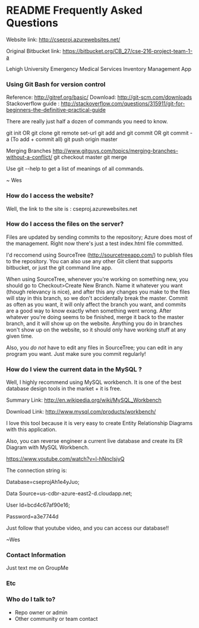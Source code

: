 # README Frequently Asked Questions #

Website link: http://cseproj.azurewebsites.net/

Original Bitbucket link: https://bitbucket.org/CB_27/cse-216-project-team-1-a

Lehigh University Emergency Medical Services Inventory Management App

### Using Git Bash for version control ###
Reference: http://gitref.org/basic/
Download: http://git-scm.com/downloads
Stackoverflow guide : http://stackoverflow.com/questions/315911/git-for-beginners-the-definitive-practical-guide

There are really just half a dozen of commands you need to know.

git init OR git clone
git remote set-url <remote name> <url of remote name>
git add <file to add>  and git commit OR git commit -a (To add + commit all)
git push origin master

Merging Branches
http://www.gitguys.com/topics/merging-branches-without-a-conflict/
git checkout master
git merge <branch>


Use git --help to get a list of meanings of all commands.

~ Wes


### How do I access the website? ###
Well, the link to the site is :  cseproj.azurewebsites.net

### How do I access the files on the server? ###

Files are updated by sending commits to the repository; Azure does most of the management.
Right now there's just a test index.html file committed.

I'd reccomend using SourceTree (http://sourcetreeapp.com/) to publish files to the repository.
You can also use any other Git client that supports bitbucket, or just the git command line app.

When using SourceTree, whenever you're working on something new, you should go to Checkout>Create New Branch. Name it whatever you want (though relevancy is nice), and after this any changes you make to the files will stay in this branch, so we don't accidentally break the master. Commit as often as you want, it will only affect the branch you want, and commits are a good way to know exactly when something went wrong. After whatever you're doing seems to be finished, merge it back to the master branch, and it will show up on the website. Anything you do in branches won't show up on the website, so it should only have working stuff at any given time.

Also, you _do not_ have to edit any files in SourceTree; you can edit in any program you want. Just make sure you commit regularly!


### How do I view the current data in the MySQL  ? ###
Well, I highly recommend using MySQL workbench.
It is one of the best database design tools in the market + it is free.

Summary Link:
http://en.wikipedia.org/wiki/MySQL_Workbench

Download Link:
http://www.mysql.com/products/workbench/

I love this tool because it is very easy to create Entity Relationship Diagrams
with this application.

Also, you can reverse engineer a current live database and create its
ER Diagram with MySQL Workbench.

https://www.youtube.com/watch?v=l-hNncIsjyQ

The connection string is: 

Database=cseprojAh1e4yJuo;

Data Source=us-cdbr-azure-east2-d.cloudapp.net;

User Id=bcd4c67af90e16;

Password=a3e7744d

Just follow that youtube video, and you can access our database!!

~Wes

### Contact Information ###
Just text me on GroupMe

### Etc ###


### Who do I talk to? ###

* Repo owner or admin
* Other community or team contact
